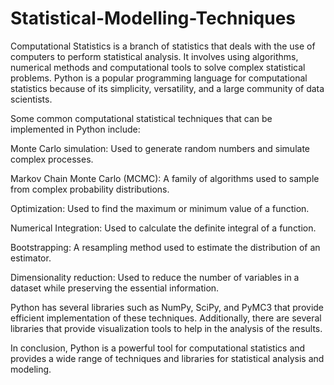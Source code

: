 # Statistical-Modelling-Techniques


Computational Statistics is a branch of statistics that deals with the use of computers to perform statistical analysis. It involves using algorithms, numerical methods and computational tools to solve complex statistical problems. Python is a popular programming language for computational statistics because of its simplicity, versatility, and a large community of data scientists.


Some common computational statistical techniques that can be implemented in Python include:

Monte Carlo simulation: Used to generate random numbers and simulate complex processes.

Markov Chain Monte Carlo (MCMC): A family of algorithms used to sample from complex probability distributions.

Optimization: Used to find the maximum or minimum value of a function.

Numerical Integration: Used to calculate the definite integral of a function.

Bootstrapping: A resampling method used to estimate the distribution of an estimator.

Dimensionality reduction: Used to reduce the number of variables in a dataset while preserving the essential information.

Python has several libraries such as NumPy, SciPy, and PyMC3 that provide efficient implementation of these techniques. Additionally, there are several libraries that provide visualization tools to help in the analysis of the results.

In conclusion, Python is a powerful tool for computational statistics and provides a wide range of techniques and libraries for statistical analysis and modeling.
